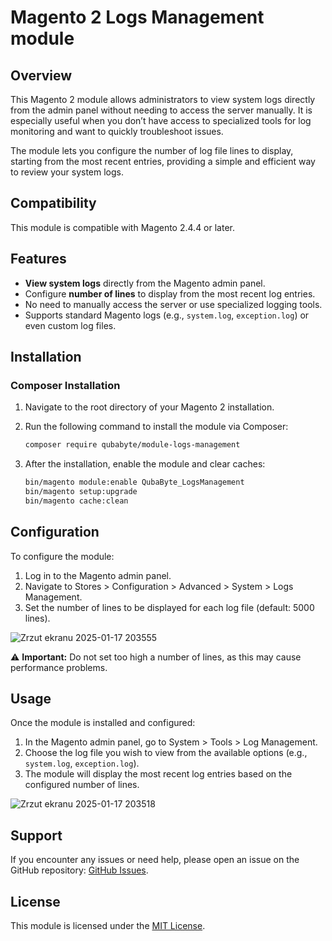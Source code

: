 # Magento 2 Logs Management module

## Overview

This Magento 2 module allows administrators to view system logs directly from the admin panel without needing to access the server manually. It is especially useful when you don’t have access to specialized tools for log monitoring and want to quickly troubleshoot issues.

The module lets you configure the number of log file lines to display, starting from the most recent entries, providing a simple and efficient way to review your system logs.

## Compatibility

This module is compatible with Magento 2.4.4 or later.

## Features

- **View system logs** directly from the Magento admin panel.
- Configure **number of lines** to display from the most recent log entries.
- No need to manually access the server or use specialized logging tools.
- Supports standard Magento logs (e.g., `system.log`, `exception.log`) or even custom log files.

## Installation

### Composer Installation

1. Navigate to the root directory of your Magento 2 installation.
2. Run the following command to install the module via Composer:

   ```bash
   composer require qubabyte/module-logs-management
   ```
3. After the installation, enable the module and clear caches:

   ```bash
   bin/magento module:enable QubaByte_LogsManagement
   bin/magento setup:upgrade
   bin/magento cache:clean
   ```
   
## Configuration

To configure the module:

1. Log in to the Magento admin panel.
2. Navigate to Stores > Configuration > Advanced > System > Logs Management.
3. Set the number of lines to be displayed for each log file (default: 5000 lines).

![Zrzut ekranu 2025-01-17 203555](https://github.com/user-attachments/assets/3933a369-088c-4168-8849-50fb9c512ad5)

⚠️ **Important:** Do not set too high a number of lines, as this may cause performance problems.

## Usage

Once the module is installed and configured:

1. In the Magento admin panel, go to System > Tools > Log Management.
2. Choose the log file you wish to view from the available options (e.g., `system.log`, `exception.log`).
3. The module will display the most recent log entries based on the configured number of lines.

![Zrzut ekranu 2025-01-17 203518](https://github.com/user-attachments/assets/34f9abc4-5edb-4346-a33e-5c2c0d5e01f0)

## Support

If you encounter any issues or need help, please open an issue on the GitHub repository: [GitHub Issues](https://github.com/quba546/module-logs-management/issues).

## License

This module is licensed under the [MIT License](https://opensource.org/licenses/MIT).

